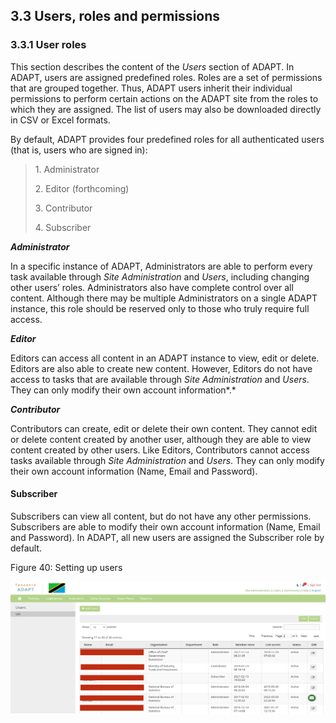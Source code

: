 ## 3.3 Users, roles and permissions

### 3.3.1 User roles 

This section describes the content of the *Users* section of ADAPT. In
ADAPT, users are assigned predefined roles. Roles are a set of
permissions that are grouped together. Thus, ADAPT users inherit their
individual permissions to perform certain actions on the ADAPT site from
the roles to which they are assigned. The list of users may also be
downloaded directly in CSV or Excel formats.

By default, ADAPT provides four predefined roles for all authenticated
users (that is, users who are signed in):

> 1\. Administrator
>
> 2\. Editor (forthcoming)
>
> 3\. Contributor
>
> 4\. Subscriber

***Administrator***

In a specific instance of ADAPT, Administrators are able to perform
every task available through *Site Administration* and *Users*,
including changing other users’ roles. Administrators also have complete
control over all content. Although there may be multiple Administrators
on a single ADAPT instance, this role should be reserved only to those
who truly require full access.

***Editor***

Editors can access all content in an ADAPT instance to view, edit or
delete. Editors are also able to create new content. However, Editors do
not have access to tasks that are available through *Site
Administration* and *Users*. They can only modify their own account
information*.*

***Contributor***

Contributors can create, edit or delete their own content. They cannot
edit or delete content created by another user, although they are able
to view content created by other users. Like Editors, Contributors
cannot access tasks available through *Site Administration* and *Users*.
They can only modify their own account information (Name, Email and
Password).

#### Subscriber 

Subscribers can view all content, but do not have any other permissions.
Subscribers are able to modify their own account information (Name,
Email and Password). In ADAPT, all new users are assigned the Subscriber
role by default.

<span id="_Toc7208843" class="anchor"></span>Figure 40: Setting up users

<img src="ADAPTmedia\media\image41.png" style="width:6.26806in;height:2.20319in" />
